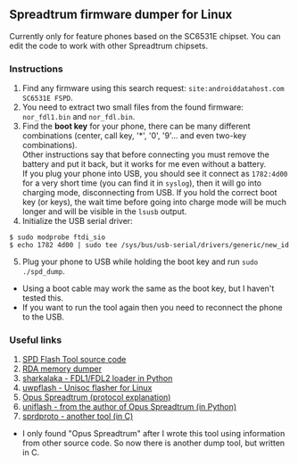 ## Spreadtrum firmware dumper for Linux

Currently only for feature phones based on the SC6531E chipset. You can edit the code to work with other Spreadtrum chipsets.

### Instructions

1. Find any firmware using this search request: `site:androiddatahost.com SC6531E FSPD`.
2. You need to extract two small files from the found firmware: `nor_fdl1.bin` and `nor_fdl.bin`.
3. Find the **boot key** for your phone, there can be many different combinations (center, call key, '*', '0', '9'... and even two-key combinations).  
Other instructions say that before connecting you must remove the battery and put it back, but it works for me even without a battery.  
If you plug your phone into USB, you should see it connect as `1782:4d00` for a very short time (you can find it in `syslog`), then it will go into charging mode, disconnecting from USB. If you hold the correct boot key (or keys), the wait time before going into charge mode will be much longer and will be visible in the `lsusb` output.
4. Initialize the USB serial driver:
```
$ sudo modprobe ftdi_sio
$ echo 1782 4d00 | sudo tee /sys/bus/usb-serial/drivers/generic/new_id
```
5. Plug your phone to USB while holding the boot key and run `sudo ./spd_dump`.

* Using a boot cable may work the same as the boot key, but I haven't tested this.
* If you want to run the tool again then you need to reconnect the phone to the USB.

### Useful links

1. [SPD Flash Tool source code](https://spflashtools.com/category/source)
2. [RDA memory dumper](https://github.com/ihewitt/ivrtrack/blob/main/util/dump.c)
3. [sharkalaka - FDL1/FDL2 loader in Python](https://github.com/fxsheep/sharkalaka)
4. [uwpflash - Unisoc flasher for Linux](https://github.com/Mani-Sadhasivam/uwpflash)
5. [Opus Spreadtrum (protocol explanation)](https://chronovir.us/2021/12/18/Opus-Spreadtrum/)
6. [uniflash - from the author of Opus Spreadtrum (in Python)](https://gitlab.com/suborg/uniflash)
7. [sprdproto - another tool (in C)](https://github.com/kagaimiq/sprdproto)

* I only found "Opus Spreadtrum" after I wrote this tool using information from other source code. So now there is another dump tool, but written in C.

